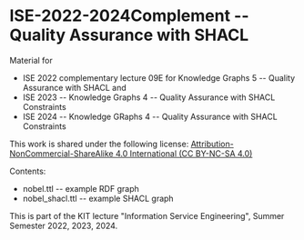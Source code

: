 # ISE-2022-2024Complement -- Quality Assurance with SHACL
Material for 
- ISE 2022 complementary lecture 09E for Knowledge Graphs 5 -- Quality Assurance with SHACL and
- ISE 2023 -- Knowledge Graphs 4 -- Quality Assurance with SHACL Constraints
- ISE 2024 -- Knowledge GRaphs 4 -- Quality Assurance with SHACL Constraints

This work is shared under the following license: 
[Attribution-NonCommercial-ShareAlike 4.0 International (CC BY-NC-SA 4.0)](https://creativecommons.org/licenses/by-nc-sa/4.0/)

Contents:
- nobel.ttl -- example RDF graph 
- nobel_shacl.ttl -- example SHACL graph 

This is part of the KIT lecture "Information Service Engineering", Summer Semester 2022, 2023, 2024.
